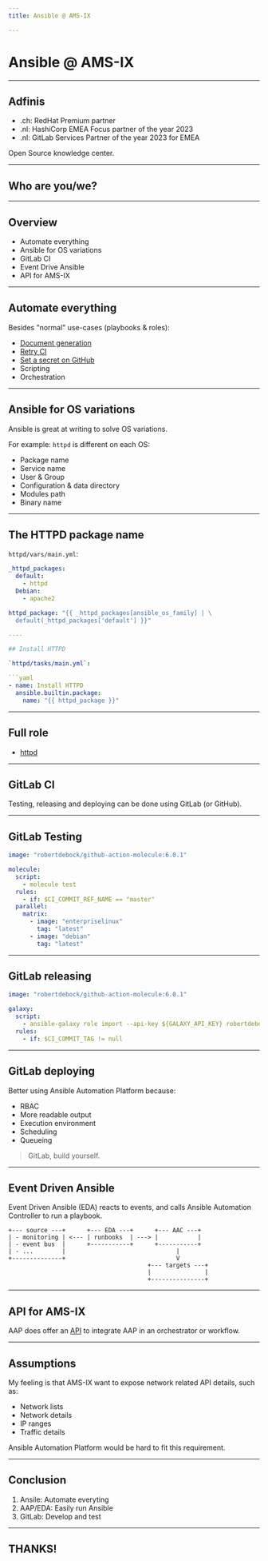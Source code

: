 ```yaml
---
title: Ansible @ AMS-IX

---
```


# Ansible @ AMS-IX

---

## Adfinis

- .ch: RedHat Premium partner
- .nl: HashiCorp EMEA Focus partner of the year 2023
- .nl: GitLab Services Partner of the year 2023 for EMEA

Open Source knowledge center.

---

## Who are you/we?

---

## Overview

- Automate everything
- Ansible for OS variations
- GitLab CI
- Event Drive Ansible
- API for AMS-IX

---

## Automate everything

Besides "normal" use-cases (playbooks & roles):

- [Document generation](https://github.com/robertdebock/ansible-generator)
- [Retry CI](https://github.com/robertdebock/ci-retry)
- [Set a secret on GitHub](file:///Users/robertdb/Documents/github.com/robertdebock/github-set-secret)
- Scripting
- Orchestration

---

## Ansible for OS variations

Ansible is great at writing to solve OS variations.

For example: `httpd` is different on each OS:

- Package name
- Service name
- User & Group
- Configuration & data directory
- Modules path
- Binary name

----

## The HTTPD package name

`httpd/vars/main.yml`:

```yaml
_httpd_packages:
  default:
    - httpd
  Debian:
    - apache2

httpd_package: "{{ _httpd_packages[ansible_os_family] | \
  default(_httpd_packages['default'] }}"

----

## Install HTTPD

`httpd/tasks/main.yml`:

```yaml
- name: Install HTTPD
  ansible.builtin.package:
    name: "{{ httpd_package }}"
```

----

## Full role

- [httpd](https://github.com/robertdebock/ansible-role-httpd)

---

## GitLab CI

Testing, releasing and deploying can be done using GitLab (or GitHub).

----

## GitLab Testing

```yaml
image: "robertdebock/github-action-molecule:6.0.1"

molecule:
  script:
    - molecule test
  rules:
    - if: $CI_COMMIT_REF_NAME == "master"
  parallel:
    matrix:
      - image: "enterpriselinux"
        tag: "latest"
      - image: "debian"
        tag: "latest"
```

----

## GitLab releasing

```yaml
image: "robertdebock/github-action-molecule:6.0.1"

galaxy:
  script:
    - ansible-galaxy role import --api-key ${GALAXY_API_KEY} robertdebock ${CI_PROJECT_NAME}
  rules:
    - if: $CI_COMMIT_TAG != null
```

----

## GitLab deploying

Better using Ansible Automation Platform because:

- RBAC
- More readable output
- Execution environment
- Scheduling
- Queueing

> GitLab, build yourself.

---

## Event Driven Ansible

Event Driven Ansible (EDA) reacts to events, and calls Ansible Automation Controller to run a playbook.

```text
+--- source ---+      +--- EDA ---+      +--- AAC ---+
| - monitoring | <--- | runbooks  | ---> |           |
| - event bus  |      +-----------+      +-----------+
| - ...        |                               |
+--------------+                               V
                                       +--- targets ---+
                                       |               |
                                       +---------------+
```

---

## API for AMS-IX

AAP does offer an [API](https://docs.ansible.com/automation-controller/latest/html/controllerapi/api_ref.html#) to integrate AAP in an orchestrator or workflow.

----

## Assumptions

My feeling is that AMS-IX want to expose network related API details, such as:

- Network lists
- Network details
- IP ranges
- Traffic details

Ansible Automation Platform would be hard to fit this requirement.

---

## Conclusion

1. Ansile: Automate everyting
2. AAP/EDA: Easily run Ansible
3. GitLab: Develop and test

---

## THANKS!
